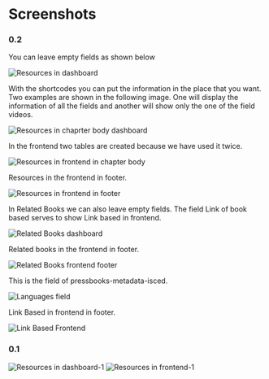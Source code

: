 # Screenshots

### 0.2

You can leave empty fields as shown below

![Resources in dashboard](https://github.com/Books4Languages/pressbooks-metadata-related_content/blob/master/pressbooks-related-content/screenshots/resources_fields.JPG)


With the shortcodes you can put the information in the place that you want. Two examples are shown in the following image. One will display the information of all the fields and another will show only the one of the field videos.

![Resources in chaprter body dashboard](https://github.com/Books4Languages/pressbooks-metadata-related_content/blob/master/pressbooks-related-content/screenshots/Chapter_content_shortcode.JPG)

In the frontend two tables are created because we have used it twice.

![Resources in frontend in chapter body](https://github.com/Books4Languages/pressbooks-metadata-related_content/blob/master/pressbooks-related-content/screenshots/shortcode_frontend.JPG)

Resources in the frontend in footer.

![Resources in frontend in footer](https://github.com/Books4Languages/pressbooks-metadata-related_content/blob/master/pressbooks-related-content/screenshots/resources_footer.JPG)

In Related Books we can also leave empty fields. The field Link of book based serves to show Link based in frontend.

![Related Books dashboard](https://github.com/Books4Languages/pressbooks-metadata-related_content/blob/master/pressbooks-related-content/screenshots/related_books_dashboard.JPG)

Related books in the frontend in footer.

![Related Books frontend footer](https://github.com/Books4Languages/pressbooks-metadata-related_content/blob/master/pressbooks-related-content/screenshots/related_books_footer.JPG)

This is the field of pressbooks-metadata-isced.

![Languages field](https://github.com/Books4Languages/pressbooks-metadata-related_content/blob/master/pressbooks-related-content/screenshots/field_languages.JPG)

Link Based in frontend in footer.

![Link Based Frontend](https://github.com/Books4Languages/pressbooks-metadata-related_content/blob/master/pressbooks-related-content/screenshots/Link_based_footer.JPG)

### 0.1
![Resources in dashboard-1](https://github.com/Books4Languages/pressbooks-metadata-related_content/blob/master/pressbooks-related-content/screenshots/Dashboard.JPG)
![Resources in frontend-1](https://github.com/Books4Languages/pressbooks-metadata-related_content/blob/master/pressbooks-related-content/screenshots/Frontend.JPG)
